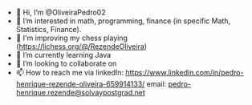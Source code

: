 - 👋 Hi, I’m @OliveiraPedro02
- 👀 I’m interested in math, programming, finance (in specific Math, Statistics, Finance).
- 🎯 I'm improving my chess playing (https://lichess.org/@/RezendeOliveira)
- 🌱 I’m currently learning Java
- 💞️ I’m looking to collaborate on 
- 📫 How to reach me via linkedIn: https://www.linkedin.com/in/pedro-henrique-rezende-oliveira-659914133/
                          email: pedro-henrique.rezende@solvaypostgrad.net

<!---
OliveiraPedro02/OliveiraPedro02 is a ✨ special ✨ repository because its `README.md` (this file) appears on your GitHub profile.
You can click the Preview link to take a look at your changes.
--->
